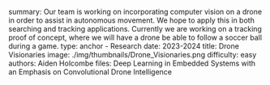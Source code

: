 summary: Our team is working on incorporating computer vision on a drone in order to assist in autonomous movement. We hope to apply this in both searching and tracking applications. Currently we are working on a tracking proof of concept, where we will have a drone be able to follow a soccer ball during a game.
type: anchor - Research
date: 2023-2024
title: Drone Visionaries
image: ./img/thumbnails/Drone_Visionaries.png
difficulty: easy
authors: Aiden Holcombe
files: Deep Learning in Embedded Systems with an Emphasis on Convolutional Drone Intelligence